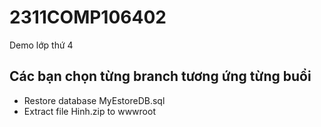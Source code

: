 # 2311COMP106402
Demo lớp thứ 4

## Các bạn chọn từng branch tương ứng từng buổi

* Restore database MyEstoreDB.sql
* Extract file Hinh.zip to wwwroot
